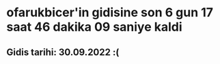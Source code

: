 # ofarukbicer'in gidisine son 6 gun 17 saat 46 dakika 09 saniye kaldi

## Gidis tarihi: 30.09.2022 :(